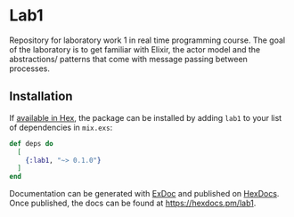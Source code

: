 # Lab1

Repository for laboratory work 1 in real time programming course. The goal of the laboratory is to get familiar with Elixir, the actor model and the abstractions/ patterns that come with message passing between processes.

## Installation

If [available in Hex](https://hex.pm/docs/publish), the package can be installed
by adding `lab1` to your list of dependencies in `mix.exs`:

```elixir
def deps do
  [
    {:lab1, "~> 0.1.0"}
  ]
end
```

Documentation can be generated with [ExDoc](https://github.com/elixir-lang/ex_doc)
and published on [HexDocs](https://hexdocs.pm). Once published, the docs can
be found at <https://hexdocs.pm/lab1>.

